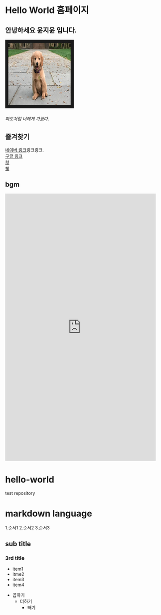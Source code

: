 # Hello World 홈페이지
## 안녕하세요 윤지윤 입니다.
<img src="dog.jpg" width="200" height="200" border="10"/><br>
###### 파도처럼 너에게 가겠다.

## 즐겨찾기
 [네이버 링크](https://www.naver.com)링크링크.<br>[구글 링크](https://www.google.com)<br>[혅](https://rustylake92.github.io/hello-world/)<br>[혦](https://hm0o0b.github.io/helloworld/)

## bgm
<iframe width="483" height="858" src="https://www.youtube.com/embed/eLJ8eA3Rz5c" title="굳이 언니 위에 앉는 여동생 늑대 #동물 #늑대 #가족" frameborder="0" allow="accelerometer; autoplay; clipboard-write; encrypted-media; gyroscope; picture-in-picture; web-share" referrerpolicy="strict-origin-when-cross-origin" allowfullscreen></iframe>

# hello-world
test repository

# markdown language
1.순서1
2.순서2
3.순서3

## sub title
### 3rd title
 - item1
 - itme2
 - item3
 - item4

* 곱하기
  + 더하기
     - 빼기

